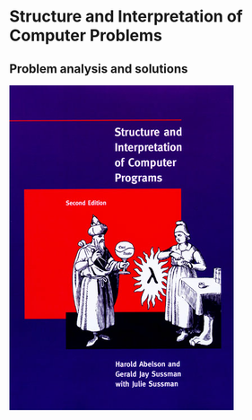 # Structure and Interpretation of Computer Problems
## Problem analysis and solutions

![alt The Book with the Wizard][logo]

[logo]: https://github.com/pharrukh/sicp/raw/master/docs/SICP_cover.jpg "Structure and Interpretation of Computer Programs"

